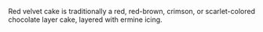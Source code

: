 Red velvet cake is traditionally a red, red-brown, crimson, or scarlet-colored chocolate layer cake, layered with ermine icing.